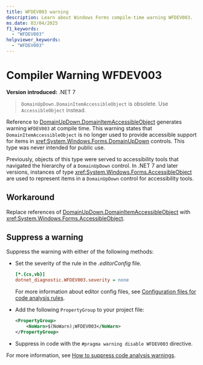 ```yaml
---
title: WFDEV003 warning
description: Learn about Windows Forms compile-time warning WFDEV003. 'DomainUpDown.DomainItemAccessibleObject' is obsolete. Use 'AccessibleObject' instead.
ms.date: 03/04/2025
f1_keywords:
  - "WFDEV003"
helpviewer_keywords:
  - "WFDEV003"
---
```

# Compiler Warning WFDEV003

**Version introduced:** .NET 7

> `DomainUpDown.DomainItemAccessibleObject` is obsolete. Use `AccessibleObject` instead.

Reference to [DomainUpDown.DomainItemAccessibleObject](xref:System.Windows.Forms.DomainUpDown.DomainItemAccessibleObject) generates warning `WFDEV003` at compile time. This warning states that `DomainItemAccessibleObject` is no longer used to provide accessible support for items in <xref:System.Windows.Forms.DomainUpDown> controls. This type was never intended for public use.

Previously, objects of this type were served to accessibility tools that navigated the hierarchy of a `DomainUpDown` control. In .NET 7 and later versions, instances of type <xref:System.Windows.Forms.AccessibleObject> are used to represent items in a `DomainUpDown` control for accessibility tools.

## Workaround

Replace references of [DomainUpDown.DomainItemAccessibleObject](xref:System.Windows.Forms.DomainUpDown.DomainItemAccessibleObject) with <xref:System.Windows.Forms.AccessibleObject>.

## Suppress a warning

Suppress the warning with either of the following methods:

- Set the severity of the rule in the _.editorConfig_ file.

  ```ini
  [*.{cs,vb}]
  dotnet_diagnostic.WFDEV003.severity = none
  ```

  For more information about editor config files, see [Configuration files for code analysis rules](/dotnet/fundamentals/code-analysis/configuration-files).

- Add the following `PropertyGroup` to your project file:

  ```xml
  <PropertyGroup>
      <NoWarn>$(NoWarn);WFDEV003</NoWarn>
  </PropertyGroup>
  ```

- Suppress in code with the `#pragma warning disable WFDEV003` directive.

For more information, see [How to suppress code analysis warnings](/dotnet/fundamentals/code-analysis/suppress-warnings).
